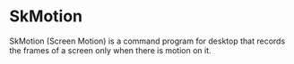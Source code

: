 # SkMotion

SkMotion (Screen Motion) is a command program for desktop that records the frames of a screen only when there is motion on it.
